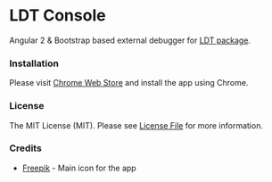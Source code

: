 # LDT Console

Angular 2 & Bootstrap based external debugger for [LDT package](https://github.com/dpodsiadlo/ldt).

### Installation

Please visit [Chrome Web Store](https://chrome.google.com/webstore/detail/ldt-console/icopnphbbahdenofbalbonlkclmfaoio) and install the app using Chrome.  

### License

The MIT License (MIT). Please see [License File](https://github.com/dpodsiadlo/ldt-console/blob/master/LICENSE) for more information.


### Credits

* [Freepik](http://www.flaticon.com/authors/freepik) - Main icon for the app 